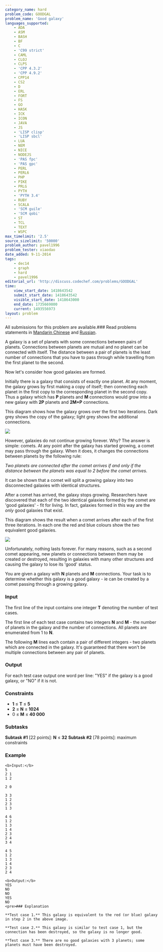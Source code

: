 ```yaml
---
category_name: hard
problem_code: GOODGAL
problem_name: 'Good galaxy'
languages_supported:
    - ADA
    - ASM
    - BASH
    - BF
    - C
    - 'C99 strict'
    - CAML
    - CLOJ
    - CLPS
    - 'CPP 4.3.2'
    - 'CPP 4.9.2'
    - CPP14
    - CS2
    - D
    - ERL
    - FORT
    - FS
    - GO
    - HASK
    - ICK
    - ICON
    - JAVA
    - JS
    - 'LISP clisp'
    - 'LISP sbcl'
    - LUA
    - NEM
    - NICE
    - NODEJS
    - 'PAS fpc'
    - 'PAS gpc'
    - PERL
    - PERL6
    - PHP
    - PIKE
    - PRLG
    - PYTH
    - 'PYTH 3.4'
    - RUBY
    - SCALA
    - 'SCM guile'
    - 'SCM qobi'
    - ST
    - TCL
    - TEXT
    - WSPC
max_timelimit: '2.5'
source_sizelimit: '50000'
problem_author: pavel1996
problem_tester: xiaodao
date_added: 9-11-2014
tags:
    - dec14
    - graph
    - hard
    - pavel1996
editorial_url: 'http://discuss.codechef.com/problems/GOODGAL'
time:
    view_start_date: 1418643542
    submit_start_date: 1418643542
    visible_start_date: 1418643000
    end_date: 1735669800
    current: 1493556973
layout: problem
---
```

All submissions for this problem are available.### Read problems statements in [Mandarin Chinese](/download/translated/DEC14/mandarin/GOODGAL.pdf) and [Russian](/download/translated/DEC14/russian/GOODGAL.pdf).

A galaxy is a set of planets with some connections between pairs of planets. Connections between planets are mutual and no planet can be connected with itself. The distance between a pair of planets is the least number of connections that you have to pass through while travelling from the first planet to the second.

Now let's consider how good galaxies are formed.

Initially there is a galaxy that consists of exactly one planet. At any moment, the galaxy grows by first making a copy of itself; then connecting each planet in the first copy to the corresponding planet in the second copy. Thus a galaxy which has **P** planets and **M** connections would grow into a new galaxy with **2P** planets and **2M+P** connections.

This diagram shows how the galaxy grows over the first two iterations. Dark grey shows the copy of the galaxy; light grey shows the additional connections.

![](/download/extimages/a32212069d65c14f3c9b4a1cfbbb3571.png)

However, galaxies do not continue growing forever. Why? The answer is simple: comets. At any point after the galaxy has started growing, a comet may pass through the galaxy. When it does, it changes the connections between planets by the following rule:

_Two planets are connected after the comet arrives if and only if the distance between the planets was equal to 2 before the comet arrives._

It can be shown that a comet will split a growing galaxy into two disconnected galaxies with identical structures.

After a comet has arrived, the galaxy stops growing. Researchers have discovered that each of the two identical galaxies formed by the comet are 'good galaxies' - fit for living. In fact, galaxies formed in this way are the _only_ good galaxies that exist.

This diagram shows the result when a comet arrives after each of the first three iterations. In each one the red and blue colours show the two equivalent good galaxies.

![](/download/extimages/55bf4f46313dbc1cff5ebbd214e35142.png)

Unfortunately, nothing lasts forever. For many reasons, such as a second comet appearing, new planets or connections between them may be created or destroyed, resulting in galaxies with many other structures and causing the galaxy to lose its 'good' status.

You are given a galaxy with **N** planets and **M** connections. Your task is to determine whether this galaxy is a good galaxy - ie can be created by a comet passing through a growing galaxy.

### Input

The first line of the input contains one integer **T** denoting the number of test cases.

The first line of each test case contains two integers **N** and **M** - the number of planets in the galaxy and the number of connections. All planets are enumerated from 1 to **N**.

The following **M** lines each contain a pair of different integers - two planets which are connected in the galaxy. It's guaranteed that there won't be multiple connections between any pair of planets.

### Output

For each test case output one word per line: "YES" if the galaxy is a good galaxy, or "NO" if it is not.

### Constraints

- **1** ≤ **T** ≤ **5**
- **2** ≤ **N** ≤ **1024**
- 0 ≤ **M** ≤ **40 000**
 
### Subtasks

 **Subtask #1**  \[22 points\]: **N** ≤ **32** 
 **Subtask #2** \[78 points\]: maximum constraints 
### Example

 ```
<b>Input:</b>
5
2 1
1 2

2 0

3 3
1 2
2 3
1 3

4 6
1 2
1 3
1 4
2 3
2 4
3 4

4 5
1 2
1 3
1 4
2 3
2 4

<b>Output:</b>
YES
NO
NO
YES
NO
<pre>### Explanation

**Test case 1.** This galaxy is equivalent to the red (or blue) galaxy in step 2 in the above image.

**Test case 2.** This galaxy is similar to test case 1, but the connection has been destroyed, so the galaxy is no longer good.

**Test case 3.** There are no good galaxies with 3 planets; some planets must have been destroyed.
